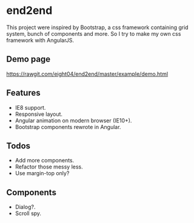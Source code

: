 end2end
=======
This project were inspired by Bootstrap, a css framework containing grid system, bunch of components and more. So I try to make my own css framework with AngularJS.

Demo page
---------
<https://rawgit.com/eight04/end2end/master/example/demo.html>

Features
--------
* IE8 support.
* Responsive layout.
* Angular animation on modern browser (IE10+).
* Bootstrap components rewrote in Angular.

Todos
-----
* Add more components.
* Refactor those messy less.
* Use margin-top only?

Components
----------
* Dialog?.
* Scroll spy.
